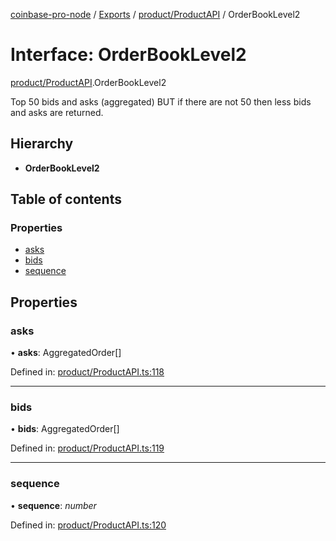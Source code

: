 [coinbase-pro-node](../../README.md) / [Exports](../../modules.md) / [product/ProductAPI](../../modules/product_productapi.md) / OrderBookLevel2

# Interface: OrderBookLevel2

[product/ProductAPI](../../modules/product_productapi.md).OrderBookLevel2

Top 50 bids and asks (aggregated) BUT if there are not 50 then less bids and asks are returned.

## Hierarchy

- **OrderBookLevel2**

## Table of contents

### Properties

- [asks](productapi.orderbooklevel2.md#asks)
- [bids](productapi.orderbooklevel2.md#bids)
- [sequence](productapi.orderbooklevel2.md#sequence)

## Properties

### asks

• **asks**: AggregatedOrder[]

Defined in: [product/ProductAPI.ts:118](https://github.com/bennycode/coinbase-pro-node/blob/7d07dce/src/product/ProductAPI.ts#L118)

---

### bids

• **bids**: AggregatedOrder[]

Defined in: [product/ProductAPI.ts:119](https://github.com/bennycode/coinbase-pro-node/blob/7d07dce/src/product/ProductAPI.ts#L119)

---

### sequence

• **sequence**: _number_

Defined in: [product/ProductAPI.ts:120](https://github.com/bennycode/coinbase-pro-node/blob/7d07dce/src/product/ProductAPI.ts#L120)
